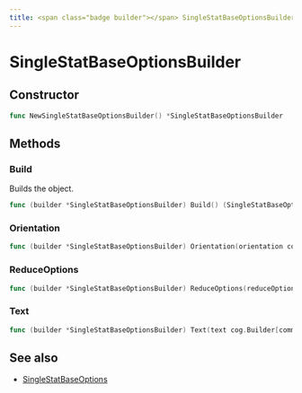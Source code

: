```yaml
---
title: <span class="badge builder"></span> SingleStatBaseOptionsBuilder
---
```

# <span class="badge builder"></span> SingleStatBaseOptionsBuilder

## Constructor

```go
func NewSingleStatBaseOptionsBuilder() *SingleStatBaseOptionsBuilder
```
## Methods

### <span class="badge object-method"></span> Build

Builds the object.

```go
func (builder *SingleStatBaseOptionsBuilder) Build() (SingleStatBaseOptions, error)
```

### <span class="badge object-method"></span> Orientation

```go
func (builder *SingleStatBaseOptionsBuilder) Orientation(orientation common.VizOrientation) *SingleStatBaseOptionsBuilder
```

### <span class="badge object-method"></span> ReduceOptions

```go
func (builder *SingleStatBaseOptionsBuilder) ReduceOptions(reduceOptions cog.Builder[common.ReduceDataOptions]) *SingleStatBaseOptionsBuilder
```

### <span class="badge object-method"></span> Text

```go
func (builder *SingleStatBaseOptionsBuilder) Text(text cog.Builder[common.VizTextDisplayOptions]) *SingleStatBaseOptionsBuilder
```

## See also

 * <span class="badge object-type-struct"></span> [SingleStatBaseOptions](./object-SingleStatBaseOptions.md)
